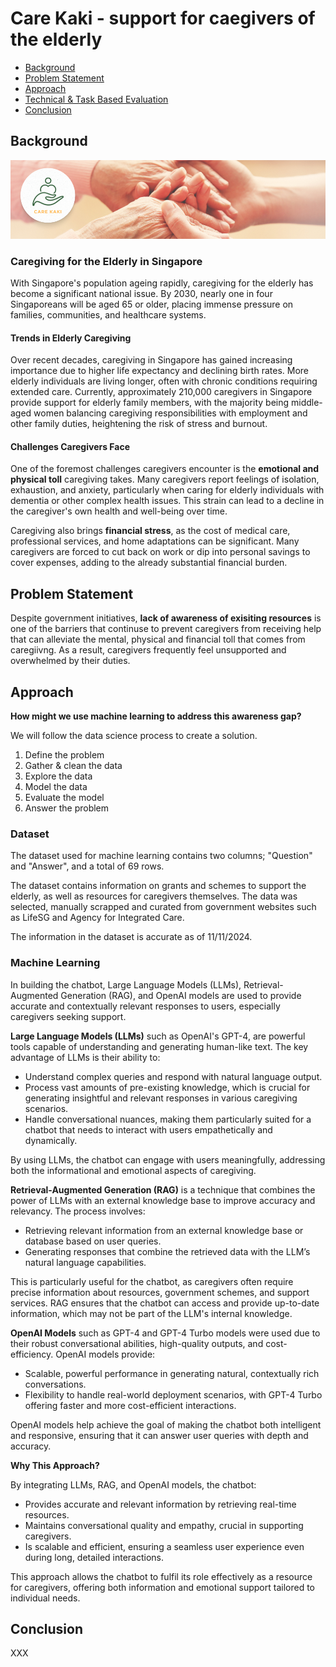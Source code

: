 # Care Kaki - support for caegivers of the elderly
 - [Background](#Background)
 - [Problem Statement](#Problem-Statement)
 - [Approach](#Approach)
 - [Technical & Task Based Evaluation](#Technical-&-Task-Based-Evaluation)
 - [Conclusion](#Conclusion)
 
## Background
![Caring Hands](images/caring-hands-and-logo.jpg)

### Caregiving for the Elderly in Singapore

With Singapore's population ageing rapidly, caregiving for the elderly has become a significant national issue. By 2030, nearly one in four Singaporeans will be aged 65 or older, placing immense pressure on families, communities, and healthcare systems. 

#### Trends in Elderly Caregiving

Over recent decades, caregiving in Singapore has gained increasing importance due to higher life expectancy and declining birth rates. More elderly individuals are living longer, often with chronic conditions requiring extended care. Currently, approximately 210,000 caregivers in Singapore provide support for elderly family members, with the majority being middle-aged women balancing caregiving responsibilities with employment and other family duties, heightening the risk of stress and burnout.

#### Challenges Caregivers Face

One of the foremost challenges caregivers encounter is the **emotional and physical toll** caregiving takes. Many caregivers report feelings of isolation, exhaustion, and anxiety, particularly when caring for elderly individuals with dementia or other complex health issues. This strain can lead to a decline in the caregiver's own health and well-being over time.

Caregiving also brings **financial stress**, as the cost of medical care, professional services, and home adaptations can be significant. Many caregivers are forced to cut back on work or dip into personal savings to cover expenses, adding to the already substantial financial burden.

## Problem Statement

Despite government initiatives, **lack of awareness of exisiting resources** is one of the barriers that continuse to prevent caregivers from receiving help that can alleviate the mental, physical and financial toll that comes from caregiivng. As a result, caregivers frequently feel unsupported and overwhelmed by their duties.

## Approach

**How might we use machine learning to address this awareness gap?**

We will follow the data science process to create a solution.
1. Define the problem
2. Gather & clean the data
3. Explore the data
4. Model the data
5. Evaluate the model
6. Answer the problem

### Dataset
The dataset used for machine learning contains two columns; "Question" and "Answer", and a total of 69 rows. 

The dataset contains information on grants and schemes to support the elderly, as well as resources for caregivers themselves. The data was selected, manually scrapped and curated from government websites such as LifeSG and Agency for Integrated Care. 

The information in the dataset is accurate as of 11/11/2024.

### Machine Learning

In building the chatbot, Large Language Models (LLMs), Retrieval-Augmented Generation (RAG), and OpenAI models are used to provide accurate and contextually relevant responses to users, especially caregivers seeking support. 

**Large Language Models (LLMs)** such as OpenAI's GPT-4, are powerful tools capable of understanding and generating human-like text. The key advantage of LLMs is their ability to:

- Understand complex queries and respond with natural language output.
- Process vast amounts of pre-existing knowledge, which is crucial for generating insightful and relevant responses in various caregiving scenarios.
- Handle conversational nuances, making them particularly suited for a chatbot that needs to interact with users empathetically and dynamically.

By using LLMs, the chatbot can engage with users meaningfully, addressing both the informational and emotional aspects of caregiving.

**Retrieval-Augmented Generation (RAG)** is a technique that combines the power of LLMs with an external knowledge base to improve accuracy and relevancy. The process involves:

- Retrieving relevant information from an external knowledge base or database based on user queries.
- Generating responses that combine the retrieved data with the LLM’s natural language capabilities.

This is particularly useful for the chatbot, as caregivers often require precise information about resources, government schemes, and support services. RAG ensures that the chatbot can access and provide up-to-date information, which may not be part of the LLM's internal knowledge.

**OpenAI Models** such as GPT-4 and GPT-4 Turbo models were used due to their robust conversational abilities, high-quality outputs, and cost-efficiency. OpenAI models provide:

- Scalable, powerful performance in generating natural, contextually rich conversations.
- Flexibility to handle real-world deployment scenarios, with GPT-4 Turbo offering faster and more cost-efficient interactions.

OpenAI models help achieve the goal of making the chatbot both intelligent and responsive, ensuring that it can answer user queries with depth and accuracy.

**Why This Approach?**

By integrating LLMs, RAG, and OpenAI models, the chatbot:

- Provides accurate and relevant information by retrieving real-time resources.
- Maintains conversational quality and empathy, crucial in supporting caregivers.
- Is scalable and efficient, ensuring a seamless user experience even during long, detailed interactions.

This approach allows the chatbot to fulfil its role effectively as a resource for caregivers, offering both information and emotional support tailored to individual needs.

## Conclusion

XXX

